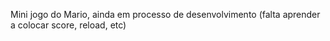 Mini jogo do Mario, ainda em processo de desenvolvimento (falta aprender a colocar score, reload, etc)
